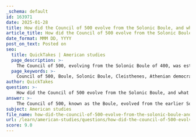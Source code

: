 ```yaml
---
_schema: default
id: 163971
date: 2025-01-28
title: How did the Council of 500 evolve from the Solonic Boule, and what was its function in Athenian governance?
article_title: How did the Council of 500 evolve from the Solonic Boule, and what was its function in Athenian governance?
date_format: MMM DD, YYYY
post_on_text: Posted on
seo:
  title: QuickTakes | American studies
  page_description: >-
    The Council of 500, evolving from the Solonic Boule of 400, was established by Cleisthenes to enhance representation and democratic governance in Athens, preparing the agenda for the Assembly and ensuring civic participation.
  page_keywords: >-
    Council of 500, Boule, Solonic Boule, Cleisthenes, Athenian democracy, governance, political reforms, tribes, citizen participation, Assembly, Ekklesia, prytany, civic engagement, legislative power
author: QuickTakes
question: >-
    How did the Council of 500 evolve from the Solonic Boule, and what was its function in Athenian governance?
answer: >-
    The Council of 500, known as the Boule, evolved from the earlier Solonic Boule of 400 as part of the broader democratic reforms implemented by Cleisthenes around 508-507 BCE. The Solonic Boule was originally composed of 400 members, with representatives from four tribes, each contributing 100 members. This structure was primarily advisory and had limited legislative power.\n\nCleisthenes reformed the political system by reorganizing the Athenian tribes into ten new tribes, each consisting of members from various demes (local districts). This restructuring aimed to dilute the influence of aristocratic families and promote a more inclusive representation of the citizenry. The new Boule of 500 was established, with each of the ten tribes contributing 50 members, thus increasing the council's size and enhancing its representational capacity.\n\nThe primary function of the Council of 500 was to prepare the agenda for the Assembly (Ekklesia), which was the principal decision-making body in Athenian democracy. The Boule met regularly in the Bouleuterion, where its members would discuss and draft legislation, manage public affairs, and oversee various administrative tasks. The council also had the authority to summon the Assembly and propose laws for consideration.\n\nMembers of the Boule were chosen by lot, ensuring that all eligible citizens had an equal chance of serving, which was a hallmark of Athenian democracy. Each tribe would lead the council for one month at a time, with a subset of 50 members (the prytany) managing the day-to-day affairs during that period. This system not only facilitated governance but also encouraged civic participation among the citizens of Athens.\n\nIn summary, the evolution from the Solonic Boule of 400 to the Cleisthenic Boule of 500 marked a significant step towards a more democratic and participatory governance structure in Athens, reflecting the principles of equality and civic engagement that characterized Athenian democracy.
subject: American studies
file_name: how-did-the-council-of-500-evolve-from-the-solonic-boule-and-what-was-its-function-in-athenian-governance.md
url: /learn/american-studies/questions/how-did-the-council-of-500-evolve-from-the-solonic-boule-and-what-was-its-function-in-athenian-governance
score: 9.0
---
```


&nbsp;